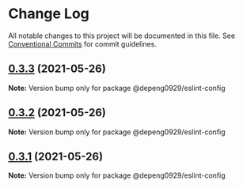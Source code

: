 # Change Log

All notable changes to this project will be documented in this file.
See [Conventional Commits](https://conventionalcommits.org) for commit guidelines.

## [0.3.3](https://github.com/Depeng0929/eslint-config/compare/v0.3.2...v0.3.3) (2021-05-26)

**Note:** Version bump only for package @depeng0929/eslint-config





## [0.3.2](https://github.com/Depeng0929/eslint-config/compare/v0.3.1...v0.3.2) (2021-05-26)

**Note:** Version bump only for package @depeng0929/eslint-config





## [0.3.1](https://github.com/Depeng0929/eslint-config/compare/v0.3.0...v0.3.1) (2021-05-26)

**Note:** Version bump only for package @depeng0929/eslint-config
